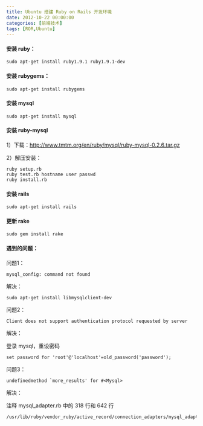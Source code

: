 ```yaml
---
title: Ubuntu 搭建 Ruby on Rails 开发环境
date: 2012-10-22 00:00:00
categories: [前端技术]
tags: [ROR,Ubuntu]
---
```


#### 安装 ruby：

	sudo apt-get install ruby1.9.1 ruby1.9.1-dev

#### 安装 rubygems：

	sudo apt-get install rubygems

#### 安装 mysql

	sudo apt-get install mysql

#### 安装 ruby-mysql

1）下载：http://www.tmtm.org/en/ruby/mysql/ruby-mysql-0.2.6.tar.gz

2）解压安装：

	ruby setup.rb
	ruby test.rb hostname user passwd 
	ruby install.rb

#### 安装 rails

	sudo apt-get install rails

#### 更新 rake

	sudo gem install rake


#### 遇到的问题：

问题1：

	mysql_config: command not found

解决：

	sudo apt-get install libmysqlclient-dev

问题2：

	Client does not support authentication protocol requested by server

解决：

登录 mysql，重设密码

	set password for 'root'@'localhost'=old_password('password');

问题3：

	undefinedmethod `more_results' for #<Mysql>

解决：

注释 mysql_adapter.rb 中的 318 行和 642 行

	/usr/lib/ruby/vendor_ruby/active_record/connection_adapters/mysql_adapter.rb 
                                            